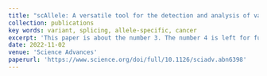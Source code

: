```yaml
---
title: "scAllele: A versatile tool for the detection and analysis of variants in scRNA-seq"
collection: publications
key words: variant, splicing, allele-specific, cancer
excerpt: 'This paper is about the number 3. The number 4 is left for future work.'
date: 2022-11-02
venue: 'Science Advances'
paperurl: 'https://www.science.org/doi/full/10.1126/sciadv.abn6398'
---
```

